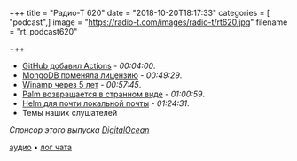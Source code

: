 +++
title = "Радио-Т 620"
date = "2018-10-20T18:17:33"
categories = [ "podcast",]
image = "https://radio-t.com/images/radio-t/rt620.jpg"
filename = "rt_podcast620"

+++

- [GitHub добавил Actions](https://techcrunch.com/2018/10/16/github-launches-actions-its-workflow-automation-tool/) - *00:04:00*.
- [MongoDB поменяла лицензию](https://techcrunch.com/2018/10/16/mongodb-switches-up-its-open-source-license/) - *00:49:29*.
- [Winamp через 5 лет](https://www.winamp.com/) - *00:57:45*.
- [Palm возвращается в странном виде](https://techcrunch.com/2018/10/15/palm-returns-as-an-ultra-mobile-smartphone/) - *01:00:59*.
- [Helm для почти локальной почты](https://thehelm.com/) - *01:24:31*.
- Темы наших слушателей

*Спонсор этого выпуска [DigitalOcean](https://www.digitalocean.com)*


[аудио](http://cdn.radio-t.com/rt_podcast620.mp3) • [лог чата](http://chat.radio-t.com/logs/radio-t-620.html)
<audio src="http://cdn.radio-t.com/rt_podcast620.mp3" preload="none"></audio>

